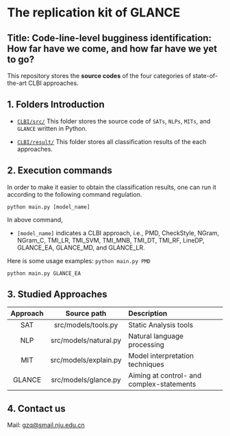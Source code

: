 # The replication kit of GLANCE

##  Title: Code-line-level bugginess identification: How far have we come, and how far have we yet to go?

This repository stores the **source codes** of the four categories of state-of-the-art CLBI approaches.

## 1. Folders Introduction

- [`CLBI/src/`](https://github.com/Naplues/CLBI/tree/master/src) This folder stores the source code of `SATs`, `NLPs`, `MITs`, and `GLANCE` written in Python.

- [`CLBI/result/`](https://github.com/Naplues/CLBI/tree/master/result) This folder stores all classification results of the each approaches.


## 2. Execution commands
In order to make it easier to obtain the classification results, one can run it according to the following command regulation.

`python main.py [model_name]`

In above command,
-	`[model_name]` indicates a CLBI approach, i.e., PMD, CheckStyle, NGram, NGram_C, TMI_LR, TMI_SVM, TMI_MNB, TMI_DT, TMI_RF, LineDP, GLANCE_EA, GLANCE_MD, and GLANCE_LR.

Here is some usage examples:
`python main.py PMD`

`python main.py GLANCE_EA`



## 3. Studied Approaches
| Approach | Source path           | Description
| :------: | :----------:          | :-------------
| SAT      | src/models/tools.py   | Static Analysis tools
| NLP      | src/models/natural.py | Natural language processing
| MIT      | src/models/explain.py | Model interpretation techniques
| GLANCE   | src/models/glance.py  | Aiming at control- and complex-statements


## 4. Contact us
Mail: gzq@smail.nju.edu.cn
